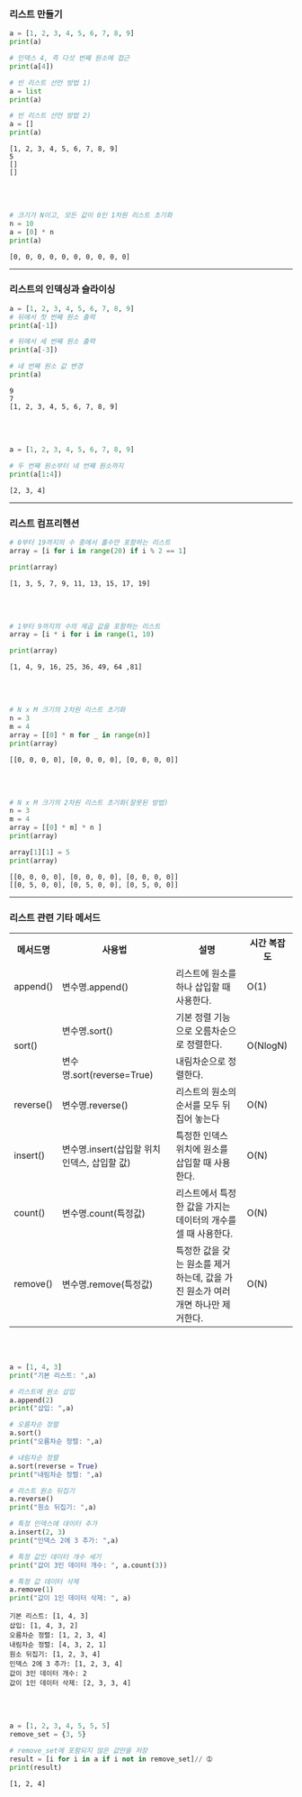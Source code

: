 ### 리스트 만들기
```python
a = [1, 2, 3, 4, 5, 6, 7, 8, 9]
print(a)

# 인덱스 4, 즉 다섯 번째 원소에 접근
print(a[4])

# 빈 리스트 선언 방법 1)
a = list
print(a)

# 빈 리스트 선언 방법 2)
a = []
print(a)
```
```
[1, 2, 3, 4, 5, 6, 7, 8, 9]
5
[]
[]
```
<br/><br/>
```python
# 크기가 N이고, 모든 값이 0인 1차원 리스트 초기화
n = 10
a = [0] * n
print(a)
```
```
[0, 0, 0, 0, 0, 0, 0, 0, 0, 0]
```
---
### 리스트의 인덱싱과 슬라이싱
```python
a = [1, 2, 3, 4, 5, 6, 7, 8, 9]
# 뒤에서 첫 번째 원소 출력
print(a[-1])

# 뒤에서 세 번째 원소 출력
print(a[-3])

# 네 번째 원소 값 변경
print(a)
```
```
9
7
[1, 2, 3, 4, 5, 6, 7, 8, 9]
```
<br/><br/>
```python
a = [1, 2, 3, 4, 5, 6, 7, 8, 9]

# 두 번째 원소부터 네 번째 원소까지
print(a[1:4])
```
```
[2, 3, 4]
```
---
### 리스트 컴프리헨션
```python
# 0부터 19까지의 수 중에서 홀수만 포함하는 리스트
array = [i for i in range(20) if i % 2 == 1]

print(array)
```
```
[1, 3, 5, 7, 9, 11, 13, 15, 17, 19]
```
<br/><br/>
```python
# 1부터 9까지의 수의 제곱 값을 포함하는 리스트
array = [i * i for i in range(1, 10)

print(array)
```
```
[1, 4, 9, 16, 25, 36, 49, 64 ,81]
```
<br/><br/>
```python
# N x M 크기의 2차원 리스트 초기화
n = 3
m = 4
array = [[0] * m for _ in range(n)]
print(array)
```
```
[[0, 0, 0, 0], [0, 0, 0, 0], [0, 0, 0, 0]]
```
<br/><br/>
```python
# N x M 크기의 2차원 리스트 초기화(잘못된 방법)
n = 3
m = 4
array = [[0] * m] * n ]
print(array)

array[1][1] = 5
print(array)
```
```
[[0, 0, 0, 0], [0, 0, 0, 0], [0, 0, 0, 0]]
[[0, 5, 0, 0], [0, 5, 0, 0], [0, 5, 0, 0]]
```
---
### 리스트 관련 기타 메서드
<table>
  <tr>
    <th>메서드명</th>
    <th>사용법</th>
    <th>설명</th>
    <th>시간 복잡도</th>
  </tr>
  <tr>
    <td>append()</td>
    <td>변수명.append()</td>
    <td>리스트에 원소를 하나 삽입할 때 사용한다.</td>
    <td>O(1)</td>
  </tr>
  <tr>
    <td rowspan="2">sort()</td><td>변수명.sort()</td><td>기본 정렬 기능으로 오름차순으로 정렬한다.</td><td rowspan="2">O(NlogN)</td>
  </tr>
  <tr>
    <td>변수명.sort(reverse=True)</td>
    <td>내림차순으로 정렬한다.</td>
  </tr>
  <tr>
    <td>reverse()</td>
    <td>변수명.reverse()</td>
    <td>리스트의 원소의 순서를 모두 뒤집어 놓는다</td>
    <td>O(N)</td>
  <tr>
    <td>insert()</td>
    <td>변수명.insert(삽입할 위치 인덱스, 
      삽입할 값)</td>
    <td>특정한 인덱스 위치에 원소를 삽입할 때 사용한다.</td>
    <td>O(N)</td>
  </tr>
  <tr>
    <td>count()</td>
    <td>변수명.count(특정값)</td>
    <td>리스트에서 특정한 값을 가지는 데이터의 개수를 셀 때 사용한다.</td>
    <td>O(N)</td>
  </tr>
  <tr>
    <td>remove()</td>
    <td>변수명.remove(특정값)</td>
    <td>특정한 값을 갖는 원소를 제거하는데, 값을 가진 원소가 여러 개면 
      하나만 제거한다.</td>
    <td>O(N)</td>
  </tr>
</table>

<br/><br/>

```python
a = [1, 4, 3]
print("기본 리스트: ",a)

# 리스트에 원소 삽입
a.append(2)
print("삽입: ",a)

# 오름차순 정렬
a.sort()
print("오름차순 정렬: ",a)

# 내림차순 정렬
a.sort(reverse = True)
print("내림차순 정렬: ",a)

# 리스트 원소 뒤집기
a.reverse()
print("원소 뒤집기: ",a)

# 특정 인덱스에 데이터 추가
a.insert(2, 3)
print("인덱스 2에 3 추가: ",a)

# 특정 값인 데이터 개수 세기
print("값이 3인 데이터 개수: ", a.count(3))

# 특정 값 데이터 삭제
a.remove(1)
print("값이 1인 데이터 삭제: ", a)
```
```
기본 리스트: [1, 4, 3]
삽입: [1, 4, 3, 2]
오름차순 정렬: [1, 2, 3, 4]
내림차순 정렬: [4, 3, 2, 1]
원소 뒤집기: [1, 2, 3, 4]
인덱스 2에 3 추가: [1, 2, 3, 4]
값이 3인 데이터 개수: 2
값이 1인 데이터 삭제: [2, 3, 3, 4]
```
<br/><br/>
```python
a = [1, 2, 3, 4, 5, 5, 5]
remove_set = {3, 5}

# remove_set에 포함되지 않은 값만을 저장
result = [i for i in a if i not in remove_set]// ➀
print(result)
```
```
[1, 2, 4]
```
